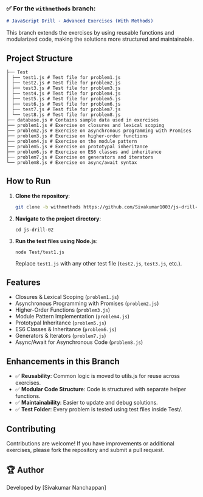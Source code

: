 ### ✅ **For the `withmethods` branch:**  
```markdown
# JavaScript Drill - Advanced Exercises (With Methods)
```

This branch extends the exercises by using reusable functions and modularized code, making the solutions more structured and maintainable.

## Project Structure
```
├── Test 
│ ├── test1.js # Test file for problem1.js 
│ ├── test2.js # Test file for problem2.js 
│ ├── test3.js # Test file for problem3.js 
│ ├── test4.js # Test file for problem4.js 
│ ├── test5.js # Test file for problem5.js 
│ ├── test6.js # Test file for problem6.js 
│ ├── test7.js # Test file for problem7.js 
│ └── test8.js # Test file for problem8.js 
├── database.js # Contains sample data used in exercises 
├── problem1.js # Exercise on closures and lexical scoping 
├── problem2.js # Exercise on asynchronous programming with Promises 
├── problem3.js # Exercise on higher-order functions 
├── problem4.js # Exercise on the module pattern 
├── problem5.js # Exercise on prototypal inheritance 
├── problem6.js # Exercise on ES6 classes and inheritance 
├── problem7.js # Exercise on generators and iterators 
└── problem8.js # Exercise on async/await syntax
```


## How to Run

1. **Clone the repository**:
    ```bash
    git clone -b withmethods https://github.com/Sivakumar1003/js-drill-02.git
    ```
2. **Navigate to the project directory**:
    ```
    cd js-drill-02
    ```
3. **Run the test files using Node.js**:
    ```
    node Test/test1.js
    ```
    Replace `test1.js` with any other test file (`test2.js`, `test3.js`, etc.).

## Features
* Closures & Lexical Scoping (`problem1.js`)
* Asynchronous Programming with Promises (`problem2.js`)
* Higher-Order Functions (`problem3.js`)
* Module Pattern Implementation (`problem4.js`)
* Prototypal Inheritance (`problem5.js`)
* ES6 Classes & Inheritance (`problem6.js`)
* Generators & Iterators (`problem7.js`)
* Async/Await for Asynchronous Code (`problem8.js`)

## Enhancements in this Branch
* ✅ **Reusability**: Common logic is moved to utils.js for reuse across exercises.
* ✅ **Modular Code Structure**: Code is structured with separate helper functions.
* ✅ **Maintainability**: Easier to update and debug solutions.
* ✅ **Test Folder**: Every problem is tested using test files inside Test/.


## Contributing
Contributions are welcome! If you have improvements or additional exercises, please fork the repository and submit a pull request.

## 🏆 Author
Developed by [Sivakumar Nanchappan]
